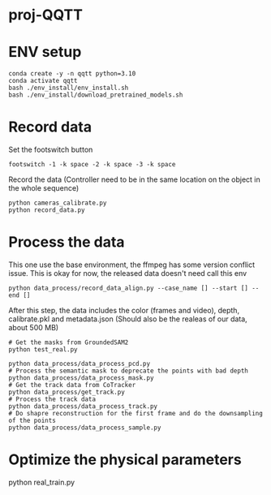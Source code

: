 # proj-QQTT

# ENV setup
```
conda create -y -n qqtt python=3.10
conda activate qqtt
bash ./env_install/env_install.sh
bash ./env_install/download_pretrained_models.sh
```

# Record data
Set the footswitch button
```
footswitch -1 -k space -2 -k space -3 -k space
```

Record the data (Controller need to be in the same location on the object in the whole sequence)
```
python cameras_calibrate.py
python record_data.py
```

# Process the data
This one use the base environment, the ffmpeg has some version conflict issue. This is okay for now, the released data doesn't need call this env
```
python data_process/record_data_align.py --case_name [] --start [] --end []
```
After this step, the data includes the color (frames and video), depth, calibrate.pkl and metadata.json (Should also be the realeas of our data, about 500 MB)

```
# Get the masks from GroundedSAM2
python test_real.py 

python data_process/data_process_pcd.py
# Process the semantic mask to deprecate the points with bad depth
python data_process/data_process_mask.py
# Get the track data from CoTracker
python data_process/get_track.py
# Process the track data
python data_process/data_process_track.py
# Do shapre reconstruction for the first frame and do the downsampling of the points
python data_process/data_process_sample.py
```

# Optimize the physical parameters
python real_train.py